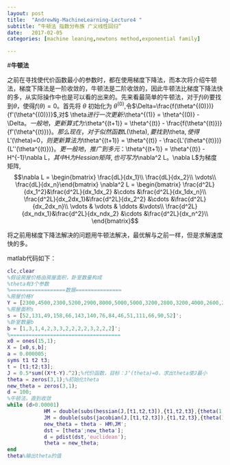 ```yaml
---
layout: post
title:  "AndrewNg-MachineLearning-Lecture4 "
subtitle: “牛顿法 指数分布族 广义线性回归”
date:   2017-02-05
categories: [machine leaning,newtons method,exponential family]

---
```

<script type="text/x-mathjax-config"> MathJax.Hub.Config({ tex2jax: {inlineMath: [['$','$'],['\\(','\\)']]} }); </script> <script type="text/javascript" async src="https://cdn.mathjax.org/mathjax/latest/MathJax.js?config=TeX-MML-AM_CHTML"> </script>

#**牛顿法**

之前在寻找使代价函数最小的参数时，都在使用梯度下降法，而本次将介绍牛顿法，梯度下降法是一阶收敛的，牛顿法是二阶收敛的，因此牛顿法比梯度下降法快的多，从实际操作中也是可以看的出来的。先来看最简单的牛顿法，对于$f(\theta)$要找到$\theta$，使得$f(\theta)=0$。首先将 $\theta$ 初始化为 $\theta^{(0)}$,令$\Delta=\frac{f(\theta^{(0)})}{f'(\theta^{(0)})}$,对$
\theta$进行一次更新:$\theta^{(1)} = \theta^{(0)} - \Delta$。一般地，更新算式为:$\theta^{(t+1)} = \theta^{(t)} - \frac{f(\theta^{(t)})}{f'(\theta^{(t)})}$。那么现在， 对于似然函数$L(\theta)$,要找到$\theta$,使得$L'(\theta)=0$，则更新算法为$\theta^{(t+1)} = \theta^{(t)} - \frac{L'(\theta^{(t)})}{L''(\theta^{(t)})}$。
更一般地，推广到多元：$\theta^{(t+1)} = \theta^{(t)} - H^{-1}\nabla L$，其中$H$为Hessian矩阵,也可写为$\nabla^2 L$。$\nabla L$为梯度矩阵,
$$\nabla L = \begin{bmatrix} \frac{dL}{dx_1}\\ \frac{dL}{dx_2}\\ \vdots\\ \frac{dL}{dx_n}\end{bmatrix}     \nabla^2 L = \begin{bmatrix} \frac{d^2L}{dx_1^2}&\frac{d^2L}{dx_1dx_2} &\cdots &\frac{d^2L}{dx_1dx_n}\\ \frac{d^2L}{dx_2dx_1}&\frac{d^2L}{dx_2^2} &\cdots &\frac{d^2L}{dx_2dx_n}\\ \vdots & \vdots & \ddots &\vdots\\ \frac{d^2L}{dx_ndx_1}&\frac{d^2L}{dx_ndx_2} &\cdots &\frac{d^2L}{dx_n^2}\\ \end{bmatrix}$$

将之前用梯度下降法解决的问题用牛顿法解决，最优解与之前一样，但是求解速度快的多。

matlab代码如下：
```matlab
clc,clear
%假设房屋价格由房屋面积，卧室数量构成
%theta有3个参数
%==================数据===============
%房屋价格Y
Y = [2300,4500,2300,5200,2900,8000,5000,5000,3200,2800,3200,4000,2600,2400,3600]';
%房屋面积s
s = [52,131,49,158,66,143,140,76,84,46,51,111,66,90,52]';
%卧室数量b
b = [1,3,1,4,2,3,3,2,2,2,2,3,2,2,2]';
%====================================
x0 = ones(15,1);
X = [x0,s,b];
a = 0.000005;
syms t1 t2 t3;
t = [t1;t2;t3];
J = 0.5*sum((X*t-Y).^2);%代价函数，目标：J‘(theta)=0，求出theta使J最小
theta = zeros(3,1);%初始化theta
new_theta = zeros(3,1);
d = 100;
%牛顿法，直到收敛
while (d>0.00001)
            HM = double(subs(hessian(J,[t1,t2,t3]),{t1,t2,t3},{theta(1),theta(2),theta(3)}));%计算hessian矩阵
            JM = double(subs(jacobian(J,[t1,t2,t3]),{t1,t2,t3},{theta(1),theta(2),theta(3)}));%计算jacobian矩阵
            new_theta = theta - HM\JM';
            dst = [theta';new_theta'];
            d = pdist(dst,'euclidean');
            theta = new_theta;
end
theta%输出theta的值
```
